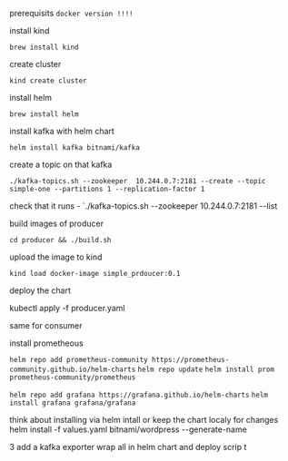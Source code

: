 prerequisits
`docker version !!!!`


install kind

`brew install kind`

create cluster

`kind create cluster`

install helm

`brew install helm`

install kafka with helm chart

`helm install kafka bitnami/kafka`

create a topic on that kafka

`./kafka-topics.sh --zookeeper  10.244.0.7:2181 --create --topic simple-one --partitions 1 --replication-factor 1`

check that it runs - `./kafka-topics.sh --zookeeper  10.244.0.7:2181 --list

build images of producer

`cd producer && ./build.sh`

upload the image to kind

`kind load docker-image simple_prdoucer:0.1`

deploy the chart

kubectl apply -f producer.yaml

same for consumer

install prometheous

`helm repo add prometheus-community https://prometheus-community.github.io/helm-charts`
`helm repo update`
`helm install prom prometheus-community/prometheus`

`helm repo add grafana https://grafana.github.io/helm-charts`
`helm install grafana grafana/grafana`

think about installing via helm intall or keep the chart localy for changes
helm install -f values.yaml bitnami/wordpress --generate-name

3 add a kafka exporter
wrap all in helm chart and deploy scrip t
